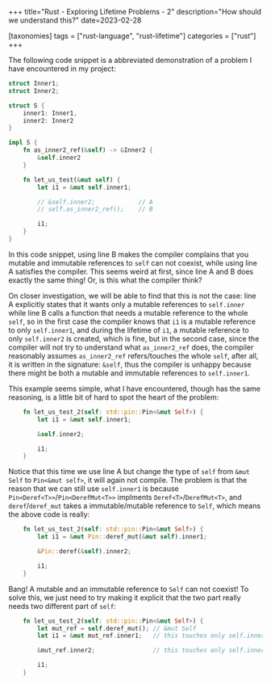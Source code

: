 +++
title="Rust - Exploring Lifetime Problems - 2"
description="How should we understand this?"
date=2023-02-28

[taxonomies]
tags = ["rust-language", "rust-lifetime"]
categories = ["rust"]
+++

The following code snippet is a abbreviated demonstration of a problem I have encountered in my project:

```rust
struct Inner1;
struct Inner2;

struct S {
    inner1: Inner1, 
    inner2: Inner2
}

impl S {
    fn as_inner2_ref(&self) -> &Inner2 {
        &self.inner2
    }

    fn let_us_test(&mut self) {
        let i1 = &mut self.inner1;

        // &self.inner2;            // A
        // self.as_inner2_ref();    // B

        i1;
    }
}
```

In this code snippet, using line B makes the compiler complains that you mutable and immutable references to `self` can not coexist,
while using line A satisfies the compiler. This seems weird at first, since line A and B does exactly the same thing! Or, is this what
the compiler think?

On closer investigation, we will be able to find that this is not the case: line A explicitly states that it wants only a mutable references
to `self.inner` while line B calls a function that needs a mutable reference to the whole `self`, so in the first case the compiler knows 
that `i1` is a mutable reference to only `self.inner1`, and during the lifetime of `i1`, a mutable reference to only `self.inner2` is created,
which is fine, but in the second case, since the compiler will not try to understand what `as_inner2_ref` does, the compiler reasonably assumes
`as_inner2_ref` refers/touches the whole `self`, after all, it is written in the signature: `&self`, thus the compiler is unhappy because there
might be both a mutable and immutable references to `self.inner1`.

This example seems simple, what I have encountered, though has the same reasoning, is a little bit of hard to spot the heart of the problem:

```rust
    fn let_us_test_2(self: std::pin::Pin<&mut Self>) {
        let i1 = &mut self.inner1;

        &self.inner2;

        i1;
    }
```

Notice that this time we use line A but change the type of `self` from `&mut Self` to `Pin<&mut self>`, it will again not compile. The problem is
that the reason that we can still use `self.inner1` is because `Pin<Deref<T>>`/`Pin<DerefMut<T>>` implments `Deref<T>`/`DerefMut<T>`, and 
`deref`/`deref_mut` takes a immutable/mutable reference to `Self`, which means the above code is really:

```rust
    fn let_us_test_2(self: std::pin::Pin<&mut Self>) {
        let i1 = &mut Pin::deref_mut(&mut self).inner1;

        &Pin::deref(&self).inner2;

        i1;
    }
```

Bang! A mutable and an immutable reference to `Self` can not coexist! To solve this, we just need to try making it explicit that the two part really
needs two different part of `self`:

```rust
    fn let_us_test_2(self: std::pin::Pin<&mut Self>) {
        let mut_ref = self.deref_mut(); // &mut Self
        let i1 = &mut mut_ref.inner1;   // this touches only self.inner1

        &mut_ref.inner2;                // this touches only self.inner2

        i1;
    }
```
